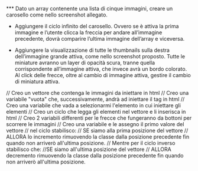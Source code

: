 *** Dato un array contenente una lista di cinque immagini, creare un carosello come nello screenshot allegato.

*   Aggiungere il ciclo infinito del carosello. Ovvero se è attiva la prima immagine e l’utente clicca la freccia per andare all’immagine precedente, 
    dovrà comparire l’ultima immagine dell’array e viceversa.

*   Aggiungere la visualizzazione di tutte le thumbnails sulla destra dell’immagine grande attiva, come nello screenshot proposto. Tutte le miniature 
    avranno un layer di opacità scura, tranne quella corrispondente all’immagine attiva, che invece avrà un bordo colorato. Al click delle frecce, oltre 
    al cambio di immagine attiva, gestire il cambio di miniatura attiva.

// Creo un vettore che contenga le immagini da iniettare in html
// Creo una variabile "vuota" che, successivamente, andrà ad iniettare il tag in html
// Creo una variabile che vada a selezionarmi l'elemento in cui iniettare gli elementi
// Creo un ciclo che legga gli elementi nel vettore e li inserisca in html
// Creo 2 variabili differenti per le frecce che fungeranno da bottoni per scorrere le immagini
// Creo una variabile e le assegno il primo valore del vettore
// nel ciclo stabilisco:
// SE siamo alla prima posizione del vettore
 // ALLORA lo incremento rimuovendo la classe dalla posizione precedente fin quando non arriverò all'ultima posizione.
// Mentre per il ciclo inverso stabilisco che:
//SE siamo all'ultima posizione del vettore
 // ALLORA decremento rimuovendo la classe dalla posizione precedente fin quando non arriverò all'ultima posizione.
